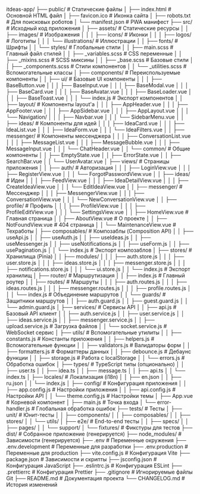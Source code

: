 itdeas-app/
├── public/ # Статические файлы
│ ├── index.html # Основной HTML файл
│ ├── favicon.ico # Иконка сайта
│ ├── robots.txt # Для поисковых роботов
│ └── manifest.json # PWA манифест
├── src/ # Исходный код приложения
│ ├── assets/ # Статические ресурсы
│ │ ├── images/ # Изображения
│ │ │ ├── icons/ # Иконки
│ │ │ ├── logos/ # Логотипы
│ │ │ └── illustrations/ # Иллюстрации
│ │ ├── fonts/ # Шрифты
│ │ └── styles/ # Глобальные стили
│ │ ├── main.scss # Главный файл стилей
│ │ ├── \_variables.scss # CSS переменные
│ │ ├── \_mixins.scss # SCSS миксины
│ │ ├── \_base.scss # Базовые стили
│ │ ├── \_components.scss # Стили компонентов
│ │ └── \_utilities.scss # Вспомогательные классы
│ ├── components/ # Переиспользуемые компоненты
│ │ ├── ui/ # Базовые UI компоненты
│ │ │ ├── BaseButton.vue
│ │ │ ├── BaseInput.vue
│ │ │ ├── BaseModal.vue
│ │ │ ├── BaseCard.vue
│ │ │ ├── BaseAvatar.vue
│ │ │ ├── BaseLoader.vue
│ │ │ ├── BaseToast.vue
│ │ │ └── index.js # Экспорт компонентов
│ │ ├── layout/ # Компоненты layout'а
│ │ │ ├── AppHeader.vue
│ │ │ ├── AppFooter.vue
│ │ │ ├── AppSidebar.vue
│ │ │ ├── AppLayout.vue
│ │ │ └── Navigation/
│ │ │ ├── Navbar.vue
│ │ │ └── SidebarMenu.vue
│ │ ├── ideas/ # Компоненты для идей
│ │ │ ├── IdeaCard.vue
│ │ │ ├── IdeaList.vue
│ │ │ ├── IdeaForm.vue
│ │ │ └── IdeaFilters.vue
│ │ ├── messenger/ # Компоненты мессенджера
│ │ │ ├── ConversationList.vue
│ │ │ ├── MessageList.vue
│ │ │ ├── MessageBubble.vue
│ │ │ ├── MessageInput.vue
│ │ │ └── ChatHeader.vue
│ │ └── common/ # Общие компоненты
│ │ ├── EmptyState.vue
│ │ ├── ErrorState.vue
│ │ ├── SearchBar.vue
│ │ └── UserAvatar.vue
│ ├── views/ # Страницы приложения
│ │ ├── auth/ # Авторизация
│ │ │ ├── LoginView.vue
│ │ │ ├── RegisterView.vue
│ │ │ └── ForgotPasswordView.vue
│ │ ├── ideas/ # Идеи
│ │ │ ├── FeedView.vue
│ │ │ ├── IdeaDetailView.vue
│ │ │ ├── CreateIdeaView.vue
│ │ │ └── EditIdeaView.vue
│ │ ├── messenger/ # Мессенджер
│ │ │ ├── MessengerView.vue
│ │ │ ├── ConversationView.vue
│ │ │ └── NewConversationView.vue
│ │ ├── profile/ # Профиль
│ │ │ ├── ProfileView.vue
│ │ │ ├── ProfileEditView.vue
│ │ │ └── SettingsView.vue
│ │ ├── HomeView.vue # Главная страница
│ │ ├── AboutView.vue # О проекте
│ │ ├── NotFoundView.vue # 404 страница
│ │ └── MaintenanceView.vue # Техработы
│ ├── composables/ # Композаблы (Composition API)
│ │ ├── useApi.js
│ │ ├── useAuth.js
│ │ ├── useIdeas.js
│ │ ├── useMessenger.js
│ │ ├── useNotifications.js
│ │ ├── useForm.js
│ │ ├── usePagination.js
│ │ └── index.js # Экспорт композаблов
│ ├── stores/ # Хранилища (Pinia)
│ │ ├── modules/
│ │ │ ├── auth.store.js
│ │ │ ├── user.store.js
│ │ │ ├── ideas.store.js
│ │ │ ├── messenger.store.js
│ │ │ ├── notifications.store.js
│ │ │ └── ui.store.js
│ │ └── index.js # Экспорт хранилищ
│ ├── router/ # Маршрутизация
│ │ ├── index.js # Главный роутер
│ │ ├── routes/ # Маршруты
│ │ │ ├── auth.routes.js
│ │ │ ├── ideas.routes.js
│ │ │ ├── messenger.routes.js
│ │ │ ├── profile.routes.js
│ │ │ └── index.js # Объединение маршрутов
│ │ └── guards/ # Защитники маршрутов
│ │ ├── auth.guard.js
│ │ ├── guest.guard.js
│ │ └── admin.guard.js
│ ├── services/ # Сервисы API
│ │ ├── api.js # Базовый API клиент
│ │ ├── auth.service.js
│ │ ├── user.service.js
│ │ ├── ideas.service.js
│ │ ├── messenger.service.js
│ │ ├── upload.service.js # Загрузка файлов
│ │ └── socket.service.js # WebSocket сервис
│ ├── utils/ # Вспомогательные утилиты
│ │ ├── constants.js # Константы приложения
│ │ ├── helpers.js # Вспомогательные функции
│ │ ├── validators.js # Валидаторы форм
│ │ ├── formatters.js # Форматтеры данных
│ │ ├── debounce.js # Дебаунс функции
│ │ ├── storage.js # Работа с localStorage
│ │ └── errors.js # Обработка ошибок
│ ├── types/ # TypeScript типы (опционально)
│ │ ├── user.ts
│ │ ├── idea.ts
│ │ ├── message.ts
│ │ ├── api.ts
│ │ └── index.ts
│ ├── locales/ # Локализация (i18n)
│ │ ├── en.json
│ │ ├── ru.json
│ │ └── index.js
│ ├── config/ # Конфигурация приложения
│ │ ├── app.config.js # Настройки приложения
│ │ ├── api.config.js # Настройки API
│ │ └── theme.config.js # Настройки темы
│ ├── App.vue # Корневой компонент
│ ├── main.js # Точка входа
│ └── error-handler.js # Глобальная обработка ошибок
├── tests/ # Тесты
│ ├── unit/ # Юнит-тесты
│ │ ├── components/
│ │ ├── composables/
│ │ ├── stores/
│ │ └── utils/
│ ├── e2e/ # End-to-end тесты
│ │ ├── specs/
│ │ ├── pages/
│ │ └── support/
│ └── fixtures/ # Фикстуры для тестов
├── dist/ # Собранное приложение (генерируется)
├── node_modules/ # Зависимости (генерируется)
├── .env # Переменные окружения
├── .env.development # Переменные для разработки
├── .env.production # Переменные для production
├── vite.config.js # Конфигурация Vite
├── package.json # Зависимости и скрипты
├── jsconfig.json # Конфигурация JavaScript
├── .eslintrc.js # Конфигурация ESLint
├── .prettierrc # Конфигурация Prettier
├── .gitignore # Игнорируемые файлы Git
├── README.md # Документация проекта
└── CHANGELOG.md # История изменений
